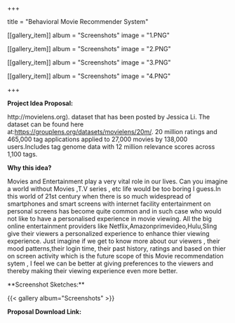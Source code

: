 +++

title = "Behavioral Movie Recommender System"

[[gallery_item]]
album = "Screenshots"
image = "1.PNG"

[[gallery_item]]
album = "Screenshots"
image = "2.PNG"

[[gallery_item]]
album = "Screenshots"
image = "3.PNG"

[[gallery_item]]
album = "Screenshots"
image = "4.PNG"

+++



**Project Idea Proposal:**
<p align="justify>
          
Recommender systems have become ubiquitous in our lives.Yet, currently, they are far from optimal.In this project we will try make a movie recommendation system. A system that not only gives you the choices of movies to watch from but also takes into consideration lot of other factors that can enhance our movie viewing experience. Keeping in mind the overall human behaviour these factors can actually make a huge difference in recommending us a perfect and accurate match of movies.These days recommender sytems are gaining lot of attention and why not ?. These systems actually try knowing our preferences based on our history,ratings,acctivity and comes out with the best possible data that a user actually wants to view.But the question still remains that HOW WELL CAN THEY PREDICT? Naturally to predict something you must study it over period of time.Studying helps you know about the activity,behaviour,likingness,dislikingness etc.

In this very Movie recommendation system we take into consideration various factors like mood of the user which will be defined by the user himself, time of the day that will be noted based on login time, Preferences based on ratings given by the user and even the other users using collaborative filtering, and using content based filtering for keywords and attributes.
          

The recommender system will be built on the Moviellens 20M data set posted by the MovieLens web site (http://movielens.org).  dataset that has been posted by Jessica Li. The dataset can be found here at:https://grouplens.org/datasets/movielens/20m/.  20 million ratings and 465,000 tag applications applied to 27,000 movies by 138,000 users.Includes tag genome data with 12 million relevance scores across 1,100 tags. 

**Why this idea?**

Movies and Entertainment play a very vital role in our lives. Can you imagine a world without Movies ,T.V series , etc life would be too boring I guess.In this world of 21st century when there is so much widespread of smartphones and smart screens with internet facility entertainment on personal screens has become quite common and in such case who would not like to have a personalised experience in movie viewing. All the big online entertainment providers like Netflix,Amazonprimevideo,Hulu,Sling give their viewers a personalized experience to enhance thier viewing experience. Just imagine if we get to know more about our viewers , their mood patterns,their login time, their past history, ratings and based on thier on screen activity which is the future scope of this Movie recommendation sytem , I feel we can be better at giving preferences to the viewers and thereby making their viewing experience even more better.
</p>
**Screenshot Sketches:**

{{< gallery album="Screenshots" >}}


**Proposal Download Link:**
